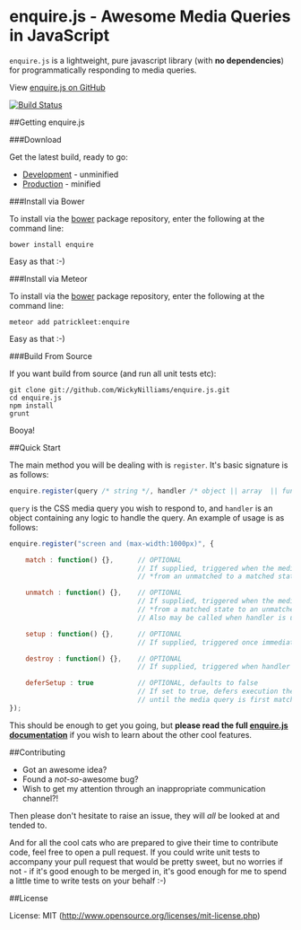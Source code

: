 # enquire.js - Awesome Media Queries in JavaScript

`enquire.js` is a lightweight, pure javascript library (with **no dependencies**) for programmatically responding to media queries. 

View [enquire.js on GitHub](http://wickynilliams.github.com/enquire.js/)

[![Build Status](https://travis-ci.org/WickyNilliams/enquire.js.png)](https://travis-ci.org/WickyNilliams/enquire.js)

##Getting enquire.js

###Download

Get the latest build, ready to go:
 
 * [Development](https://github.com/WickyNilliams/enquire.js/raw/master/dist/enquire.js) - unminified
 * [Production](https://github.com/WickyNilliams/enquire.js/raw/master/dist/enquire.min.js) - minified

###Install via Bower

To install via the [bower](http://twitter.github.com/bower/) package repository, enter the following at the command line:

    bower install enquire

Easy as that :-)

###Install via Meteor

To install via the [bower](http://twitter.github.com/bower/) package repository, enter the following at the command line:

    meteor add patrickleet:enquire

Easy as that :-)

###Build From Source

If you want build from source (and run all unit tests etc):

    git clone git://github.com/WickyNilliams/enquire.js.git
    cd enquire.js
    npm install
    grunt

Booya!

##Quick Start

The main method you will be dealing with is `register`. It's basic signature is as follows:

```javascript
enquire.register(query /* string */, handler /* object || array  || function */);
```

`query` is the CSS media query you wish to respond to, and `handler` is an object containing any logic to handle the query. An example of usage is as follows:

```javascript
enquire.register("screen and (max-width:1000px)", {

    match : function() {},      // OPTIONAL
                                // If supplied, triggered when the media query transitions 
                                // *from an unmatched to a matched state*

    unmatch : function() {},    // OPTIONAL
                                // If supplied, triggered when the media query transitions 
                                // *from a matched state to an unmatched state*.
                                // Also may be called when handler is unregistered (if destroy is not available)

    setup : function() {},      // OPTIONAL
                                // If supplied, triggered once immediately upon registration of the handler

    destroy : function() {},    // OPTIONAL
                                // If supplied, triggered when handler is unregistered. Place cleanup code here

    deferSetup : true           // OPTIONAL, defaults to false
                                // If set to true, defers execution the setup function 
                                // until the media query is first matched. still triggered just once
});
```

This should be enough to get you going, but **please read the full [enquire.js documentation](http://wickynilliams.github.com/enquire.js/)** if you wish to learn about the other cool features.

##Contributing

* Got an awesome idea? 
* Found a *not-so*-awesome bug? 
* Wish to get my attention through an inappropriate communication channel?!

Then please don't hesitate to raise an issue, they will *all* be looked at and tended to.

And for all the cool cats who are prepared to give their time to contribute code, feel free to open a pull request. If you could write unit tests to accompany your pull request that would be pretty sweet, but no worries if not - if it's good enough to be merged in, it's good enough for me to spend a little time to write tests on your behalf :-)

##License

License: MIT (http://www.opensource.org/licenses/mit-license.php)


